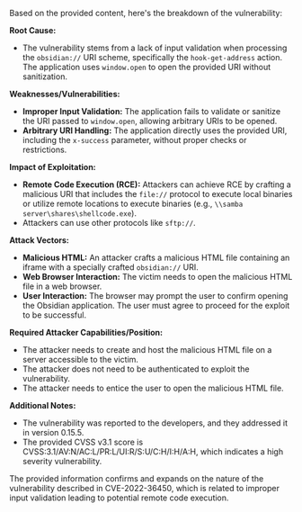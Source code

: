 Based on the provided content, here's the breakdown of the vulnerability:

**Root Cause:**

*   The vulnerability stems from a lack of input validation when processing the `obsidian://` URI scheme, specifically the `hook-get-address` action. The application uses `window.open` to open the provided URI without sanitization.

**Weaknesses/Vulnerabilities:**

*   **Improper Input Validation:** The application fails to validate or sanitize the URI passed to `window.open`, allowing arbitrary URIs to be opened.
*   **Arbitrary URI Handling:** The application directly uses the provided URI, including the `x-success` parameter, without proper checks or restrictions.

**Impact of Exploitation:**

*   **Remote Code Execution (RCE):** Attackers can achieve RCE by crafting a malicious URI that includes the `file://` protocol to execute local binaries or utilize remote locations to execute binaries (e.g., `\\samba server\shares\shellcode.exe`).
*   Attackers can use other protocols like `sftp://`.

**Attack Vectors:**

*   **Malicious HTML:** An attacker crafts a malicious HTML file containing an iframe with a specially crafted `obsidian://` URI.
*   **Web Browser Interaction:** The victim needs to open the malicious HTML file in a web browser.
*   **User Interaction:** The browser may prompt the user to confirm opening the Obsidian application. The user must agree to proceed for the exploit to be successful.

**Required Attacker Capabilities/Position:**

*   The attacker needs to create and host the malicious HTML file on a server accessible to the victim.
*   The attacker does not need to be authenticated to exploit the vulnerability.
*   The attacker needs to entice the user to open the malicious HTML file.

**Additional Notes:**

*   The vulnerability was reported to the developers, and they addressed it in version 0.15.5.
*   The provided CVSS v3.1 score is CVSS:3.1/AV:N/AC:L/PR:L/UI:R/S:U/C:H/I:H/A:H, which indicates a high severity vulnerability.

The provided information confirms and expands on the nature of the vulnerability described in CVE-2022-36450, which is related to improper input validation leading to potential remote code execution.